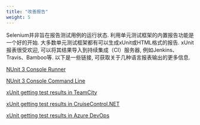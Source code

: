 ```yaml
---
title: "改善报告"
weight: 5
---
```


Selenium并非旨在报告测试用例的运行状态. 
利用单元测试框架的内置报告功能是一个好的开始.
大多数单元测试框架都有可以生成xUnit或HTML格式的报告. 
xUnit报表很受欢迎, 可以将其结果导入到持续集成（CI）服务器, 
例如Jenkins、Travis、Bamboo等.
以下是一些链接, 可获取关于几种语言报表输出的更多信息.

<!-- TODO: Add links.-->
[NUnit 3 Console Runner](//github.com/nunit/docs/wiki/Console-Runner)

[NUnit 3 Console Command Line](//github.com/nunit/docs/wiki/Console-Command-Line)

[xUnit getting test results in TeamCity](//xunit.net/docs/getting-test-results-in-teamcity)

[xUnit getting test results in CruiseControl.NET](//xunit.net/docs/getting-test-results-in-ccnet)

[xUnit getting test results in Azure DevOps](//xunit.net/docs/getting-test-results-in-azure-devops)